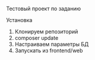 Тестовый проект по заданию

Установка
1. Клонируем репозиторий
2. composer update
3. Настраиваем параметры БД
4. Запускать из frontend/web
